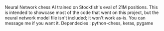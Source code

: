 Neural Network chess AI trained on Stockfish's eval of 21M positions.
This is intended to showcase most of the code that went on this project, but the neural network model file isn't included; it won't work as-is. You can message me if you want it.
Dependecies : python-chess, keras, pygame